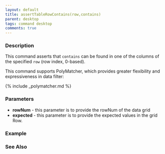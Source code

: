 ```yaml
---
layout: default
title: assertTableRowContains(row,contains)
parent: desktop
tags: command desktop
comments: true
---
```


### Description
This command asserts that `contains` can be found in one of the columns of the specified `row` (row index, 0-based).

This command supports PolyMatcher, which provides greater flexibility and expressiveness in data filter:

{% include _polymatcher.md %}


### Parameters
- **rowNum** - this parameter is to provide the rowNum of the data grid
- **expected** - this parameter is to provide the expected values in the grid Row.


### Example


### See Also


